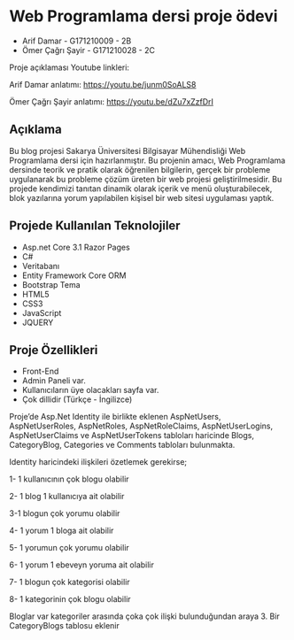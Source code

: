 # Web Programlama dersi proje ödevi

* Arif Damar - G171210009 - 2B
* Ömer Çağrı Şayir - G171210028 - 2C

Proje açıklaması Youtube linkleri: 

Arif Damar anlatımı: https://youtu.be/junm0SoALS8

Ömer Çağrı Şayir anlatımı: https://youtu.be/dZu7xZzfDrI

## Açıklama

Bu blog projesi Sakarya Üniversitesi Bilgisayar Mühendisliği Web Programlama dersi için hazırlanmıştır. 
Bu projenin amacı, Web Programlama dersinde teorik ve pratik olarak öğrenilen bilgilerin, gerçek bir probleme uygulanarak bu probleme çözüm üreten bir web projesi geliştirilmesidir.
Bu projede kendimizi tanıtan dinamik olarak içerik ve menü oluşturabilecek, blok yazılarına yorum yapılabilen kişisel bir web sitesi uygulaması yaptık. 

## Projede Kullanılan Teknolojiler
* Asp.net Core 3.1 Razor Pages
* C#
* Veritabanı
* Entity Framework Core ORM
* Bootstrap Tema
* HTML5
* CSS3
* JavaScript
* JQUERY

## Proje Özellikleri
* Front-End
* Admin Paneli var.
* Kullanıcıların üye olacakları sayfa var.
* Çok dillidir (Türkçe - İngilizce)



Proje’de Asp.Net Identity ile birlikte eklenen AspNetUsers, AspNetUserRoles,
AspNetRoles, AspNetRoleClaims, AspNetUserLogins, AspNetUserClaims ve
AspNetUserTokens tabloları haricinde Blogs, CategoryBlog, Categories ve Comments
tabloları bulunmakta.


Identity haricindeki ilişkileri özetlemek gerekirse;

1- 1 kullanıcının çok blogu olabilir

2- 1 blog 1 kullanıcıya ait olabilir

3-1 blogun çok yorumu olabilir

4- 1 yorum 1 bloga ait olabilir

5- 1 yorumun çok yorumu olabilir

6- 1 yorum 1 ebeveyn yoruma ait olabilir

7- 1 blogun çok kategorisi olabilir

8- 1 kategorinin çok blogu olabilir

Bloglar var kategoriler arasında çoka çok ilişki bulunduğundan araya 3. Bir
CategoryBlogs tablosu eklenir
